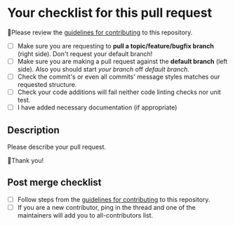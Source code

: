 # Your checklist for this pull request

🚨Please review the [guidelines for contributing](../CONTRIBUTING.md) to this repository.

- [ ] Make sure you are requesting to **pull a topic/feature/bugfix branch** (right side). Don't request your default branch!
- [ ] Make sure you are making a pull request against the **default branch** (left side). Also you should start *your branch* off *default branch*.
- [ ] Check the commit's or even all commits' message styles matches our requested structure.
- [ ] Check your code additions will fail neither code linting checks nor unit test.
- [ ] I have added necessary documentation (if appropriate)

## Description

Please describe your pull request.

💖Thank you!

## Post merge checklist

- [ ] Follow steps from the [guidelines for contributing](../CONTRIBUTING.md) to this repository.
- [ ] If you are a new contributor, ping in the thread and one of the maintainers will add you to all-contributors list.
